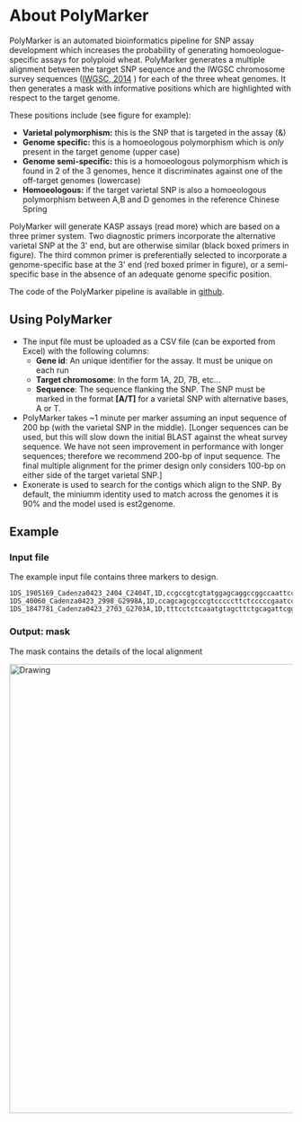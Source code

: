 
About PolyMarker
================


PolyMarker is an automated bioinformatics pipeline for SNP assay development which increases the probability of generating homoeologue-specific assays for polyploid wheat. PolyMarker generates a multiple alignment between the target SNP sequence and the IWGSC chromosome survey sequences ([IWGSC, 2014](http://dx.doi.org/10.1126/science.1251788) ) for each of the three wheat genomes. It then generates a mask with informative positions which are highlighted with respect to the target genome.

These positions include (see figure for example):

* **Varietal polymorphism:** this is the SNP that is targeted in the assay (&)
* **Genome specific:** this is a homoeologous polymorphism which is *only* present in the target genome (upper case)
* **Genome semi-specific:** this is a homoeologous polymorphism which is found in 2 of the 3 genomes, hence it discriminates against one of the off-target genomes (lowercase)
* **Homoeologous:** if the target varietal SNP is also a homoeologous polymorphism between A,B and D genomes in the reference Chinese Spring

PolyMarker will generate KASP assays (read more) which are based on a three primer system. Two diagnostic primers incorporate the alternative varietal SNP at the 3' end, but are otherwise similar (black boxed primers in figure). The third common primer is preferentially selected to incorporate a genome-specific base at the 3' end (red boxed primer in figure), or a semi-specific base in the absence of an adequate genome specific position.

The code of the PolyMarker pipeline is available in [github](https://github.com/TGAC/bioruby-polyploid-tools).








Using PolyMarker
----------------

* The input file must be uploaded as a CSV file (can be exported from Excel) with the following columns: 
	* **Gene id**: An unique identifier for the assay. It must be unique on each run
	* **Target chromosome**: In the form 1A, 2D, 7B, etc...
	* **Sequence**: The sequence flanking the SNP. The SNP must be marked in the format **[A/T]** for a varietal SNP with alternative bases, A or T.
* PolyMarker takes ~1 minute per marker assuming an input sequence of 200 bp (with the varietal SNP in the middle). [Longer sequences can be used, but this will slow down the initial BLAST against the wheat survey sequence. We have not seen improvement in performance with longer sequences; therefore we recommend 200-bp of input sequence. The final multiple alignment for the primer design only considers 100-bp on either side of the target varietal SNP.]
* Exonerate is used to search for the contigs which align to the SNP. By default, the miniumm identity used to match across the genomes it is 90% and the model used is est2genome.
	  		 
Example
-------


### Input file ###
The example input file contains three markers to design. 

```
1DS_1905169_Cadenza0423_2404_C2404T,1D,ccgccgtcgtatggagcaggccggccaattccttcaaggagtcaaccacctggcgcaaggaccatgaggtccatgctcacgaggtctctttcgttgacgg[C/T]aaaaacaagacggcgccaggctttgagttgctcccggctgtggtggatcaccaaggcaacccgcagccgaccttggtggggatccacgttggccatcccaa
1DS_40060_Cadenza0423_2998_G2998A,1D,ccagcagcgcccgtcccccttctcccccgaatccgccggagcccagcggacgccggccatgagcacctccgagtagtaagtccccggcgccgccgccgcc[G/A]ccgatctttctttctttctcgcttgatttgtctgcgtttcttttgttccgggtgattgattgatgtgcgtgggctgctgcagcgactacctcttcaagctg
1DS_1847781_Cadenza0423_2703_G2703A,1D,tttcctctcaaatgtagcttctgcagattcggtggaagggcattcaaccggagaacctcattctcatcacttgcggtcacctctaggtaggacaaaaact[G/A]catctgaataagagactcacagaggcgttcacagtagattctcttcacattcaataacctcaggcttctcatttgcctcagctctcccagttgtctaacag
```

### Output: mask ###

The mask contains the details of the local alignment 

<img src='<%= image_path("mask.png") %>' alt="Drawing" style="width: 800px;"/>
